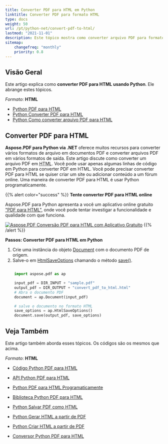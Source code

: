 ```yaml
---
title: Converter PDF para HTML em Python
linktitle: Converter PDF para formato HTML
type: docs
weight: 50
url: /pt/python-net/convert-pdf-to-html/
lastmod: "2021-11-01"
description: Este tópico mostra como converter arquivo PDF para formato HTML com a biblioteca Aspose.PDF para Python .NET.
sitemap:
    changefreq: "monthly"
    priority: 0.8
---
```


## Visão Geral

Este artigo explica como **converter PDF para HTML usando Python**. Ele abrange estes tópicos.

_Formato_: **HTML**
- [Python PDF para HTML](#python-pdf-to-html)
- [Python Converter PDF para HTML](#python-pdf-to-html)
- [Python Como converter arquivo PDF para HTML](#python-pdf-to-html)


## Converter PDF para HTML

**Aspose.PDF para Python via .NET** oferece muitos recursos para converter vários formatos de arquivo em documentos PDF e converter arquivos PDF em vários formatos de saída.
 Este artigo discute como converter um arquivo PDF em <abbr title="HyperText Markup Language">HTML</abbr>. Você pode usar apenas algumas linhas de código em Python para converter PDF em HTML. Você pode precisar converter PDF para HTML se quiser criar um site ou adicionar conteúdo a um fórum online. Uma maneira de converter PDF para HTML é usar Python programaticamente.

{{% alert color="success" %}}
**Tente converter PDF para HTML online**

Aspose.PDF para Python apresenta a você um aplicativo online gratuito ["PDF para HTML"](https://products.aspose.app/pdf/conversion/pdf-to-html), onde você pode tentar investigar a funcionalidade e qualidade com que funciona.

[![Aspose.PDF Conversão PDF para HTML com Aplicativo Gratuito](pdf_to_html.png)](https://products.aspose.app/pdf/conversion/pdf-to-html)
{{% /alert %}}

<a name="csharp-pdf-to-html"><strong>Passos: Converter PDF para HTML em Python</strong></a>

1. Crie uma instância do objeto [Document](https://reference.aspose.com/pdf/python-net/aspose.pdf/document/) com o documento PDF de origem.
2. Salve-o em [HtmlSaveOptions](https://reference.aspose.com/pdf/python-net/aspose.pdf/htmlsaveoptions/) chamando o método [save()](https://reference.aspose.com/pdf/python-net/aspose.pdf/document/#methods).

```python

    import aspose.pdf as ap

    input_pdf = DIR_INPUT + "sample.pdf"
    output_pdf = DIR_OUTPUT + "convert_pdf_to_html.html"
    # Abra o documento PDF
    document = ap.Document(input_pdf)

    # salve o documento no formato HTML
    save_options = ap.HtmlSaveOptions()
    document.save(output_pdf, save_options)
```

## Veja Também

Este artigo também aborda esses tópicos. Os códigos são os mesmos que acima.

_Formato_: **HTML**
- [Código Python PDF para HTML](#python-pdf-to-html)
- [API Python PDF para HTML](#python-pdf-to-html)
- [Python PDF para HTML Programaticamente](#python-pdf-to-html)
- [Biblioteca Python PDF para HTML](#python-pdf-to-html)
- [Python Salvar PDF como HTML](#python-pdf-to-html)
- [Python Gerar HTML a partir de PDF](#python-pdf-to-html)
- [Python Criar HTML a partir de PDF](#python-pdf-to-html)

- [Conversor Python PDF para HTML](#python-pdf-to-html)